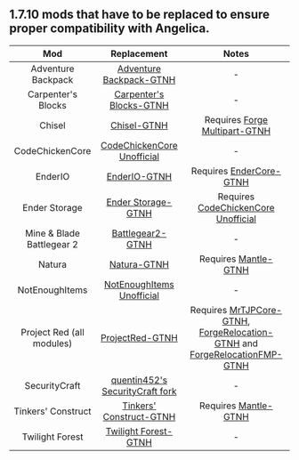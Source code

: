 ## 1.7.10 mods that have to be replaced to ensure proper compatibility with Angelica.

| Mod | Replacement | Notes |
|:---:|:---:|:---:|
| Adventure Backpack | [Adventure Backpack-GTNH](https://github.com/GTNewHorizons/AdventureBackpack2/releases) | - |
| Carpenter's Blocks | [Carpenter's Blocks-GTNH](https://github.com/GTNewHorizons/CarpentersBlocks/releases) | - |
| Chisel | [Chisel-GTNH](https://github.com/GTNewHorizons/Chisel/releases) | Requires [Forge Multipart-GTNH](https://github.com/GTNewHorizons/ForgeMultipart/releases)
| CodeChickenCore | [CodeChickenCore Unofficial](https://www.curseforge.com/minecraft/mc-mods/codechickencore-unofficial/files/all?page=1&pageSize=20) | - |
| EnderIO | [EnderIO-GTNH](https://github.com/GTNewHorizons/EnderIO/releases) | Requires [EnderCore-GTNH](https://github.com/GTNewHorizons/EnderCore/releases) |
| Ender Storage | [Ender Storage-GTNH](https://github.com/GTNewHorizons/EnderStorage/releases) | Requires [CodeChickenCore Unofficial](https://www.curseforge.com/minecraft/mc-mods/codechickencore-unofficial/files/all?page=1&pageSize=20) |
| Mine & Blade Battlegear 2 | [Battlegear2-GTNH](https://github.com/GTNewHorizons/Battlegear2/releases) | - |
| Natura | [Natura-GTNH](https://github.com/GTNewHorizons/Natura/releases) | Requires [Mantle-GTNH](https://github.com/GTNewHorizons/Mantle/releases) |
| NotEnoughItems | [NotEnoughItems Unofficial](https://www.curseforge.com/minecraft/mc-mods/notenoughitems-gtnh/files/all?page=1&pageSize=20) | - |
| Project Red (all modules) | [ProjectRed-GTNH](https://github.com/GTNewHorizons/ProjectRed/releases) | Requires [MrTJPCore-GTNH](https://github.com/GTNewHorizons/MrTJPCore/releases), [ForgeRelocation-GTNH](https://github.com/GTNewHorizons/ForgeRelocation/releases) and [ForgeRelocationFMP-GTNH](https://github.com/GTNewHorizons/ForgeRelocationFMP/releases) |
| SecurityCraft | [quentin452's SecurityCraft fork](https://github.com/quentin452/SecurityCraft/releases) | - |
| Tinkers' Construct | [Tinkers' Construct-GTNH](https://github.com/GTNewHorizons/TinkersConstruct/releases) | Requires [Mantle-GTNH](https://github.com/GTNewHorizons/Mantle/releases) |
| Twilight Forest | [Twilight Forest-GTNH](https://github.com/GTNewHorizons/twilightforest/releases) | - |
